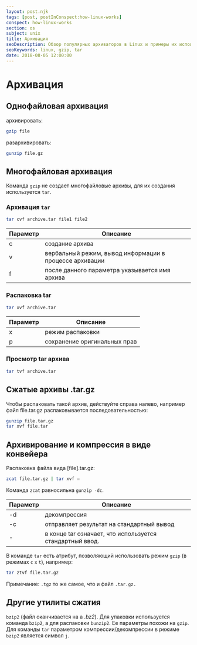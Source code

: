 ```yaml
---
layout: post.njk
tags: [post, postInConspect:how-linux-works]
conspect: how-linux-works
section: os
subject: unix
title: Архивация
seoDescription: Обзор популярных архиваторов в Linux и примеры их использования.
seoKeywords: linux, gzip, tar
date: 2018-08-05 12:00:00
---
```

# Архивация

## Однофайловая архивация

архивировать:
```bash
gzip file
```

разархивировать:
```bash
gunzip file.gz
```

## Многофайловая архивация

Команда `gzip` не создает многофайловые архивы, для их создания используется `tar`.

### Архивация `tar`

```bash
tar cvf archive.tar file1 file2
```

Параметр | Описание
--- | --- 
c | создание архива 
v | вербальный режим, вывод информации в процессе архивации 
f | после данного параметра указывается имя архива

### Распаковка tar

```bash
tar xvf archive.tar
```

Параметр | Описание
--- | --- 
x | режим распаковки
p | сохранение оригинальных прав

### Просмотр tar архива
```bash
tar tvf archive.tar
```

## Сжатые архивы .tar.gz

Чтобы распаковать такой архив, действуйте справа налево, например файл file.tar.gz распаковывается последовательностью:
```bash
gunzip file.tar.gz
tar xvf file.tar
```

## Архивирование и компрессия в виде конвейера

Распаковка файла вида [file].tar.gz:
```bash
zcat file.tar.gz | tar xvf —
```

Команда `zcat` равносильна `gunzip -dc`. 

Параметр | Описание
--- | --- 
-d | декомпрессия
-c | отправляет результат на стандартный вывод
- | в конце tar означает, что используется стандартный ввод.

В команде `tar` есть атрибут, позволяющий использовать режим `gzip` (в режимах `c` `x` `t`), например:
```bash
tar ztvf file.tar.gz
```

Примечание: `.tgz` то же самое, что и файл `.tar.gz.`

## Другие утилиты сжатия

`bzip2` (файл оканчивается на а *.bz2*). Для упаковки используется команда `bzip2`, а для распаковки `bunzip2`. Ее параметры похожи на `gzip`. Для команды `tar` параметром компрессии/декомпрессии в режиме `bzip2` является символ `j`.